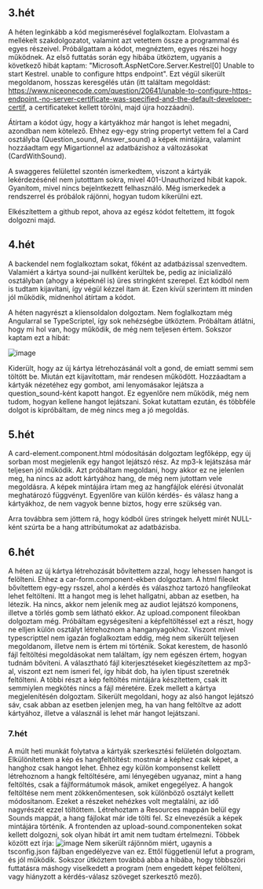 ## 3.hét
A héten leginkább a kód megismerésével foglalkoztam. Elolvastam a mellékelt szakdolgozatot, valamint azt vetettem össze a programmal és egyes részeivel.
Próbálgattam a kódot, megnéztem, egyes részei hogy működnek. Az első futtatás során egy hibába ütköztem, ugyanis a következő hibát kaptam: "Microsoft.AspNetCore.Server.Kestrel[0] Unable to start Kestrel. unable to configure https endpoint". Ezt végül sikerült megoldanom, hosszas keresgélés után (itt találtam megoldást: https://www.niceonecode.com/question/20641/unable-to-configure-https-endpoint.-no-server-certificate-was-specified-and-the-default-developer-certif, a certificateket kellett törölni, majd újra hozzáadni).

Átírtam a kódot úgy, hogy a kártyákhoz már hangot is lehet megadni, azondban nem kötelező. Ehhez egy-egy string propertyt vettem fel a Card osztályba (Question_sound, Answer_sound) a képek mintájára, valamint hozzáadtam egy Migartionnel az adatbázishoz a változásokat (CardWithSound).

A swaggeres felülettel szontén ismerkedtem, viszont a kártyák lekérdezésénél nem jutotttam sokra, mivel 401-Unauthorized hibát kapok. Gyanítom, mivel nincs bejelntkezett felhasználó. Még ismerkedek a rendszerrel és próbálok rájönni, hogyan tudom kikerülni ezt.

Elkészítettem a github repot, ahova az egész kódot feltettem, itt fogok dolgozni majd.

## 4.hét
A backendel nem foglalkoztam sokat, főként az adatbázissal szenvedtem. Valamiért a kártya sound-jai nullként kerültek be, pedig az inicializáló osztályban (ahogy a képeknél is) üres stringként szerepel. Ezt kódból nem is tudtam kijavítani, így végül kézzel ítam át. Ezen kívül szerintem itt minden jól működik, midnenhol átírtam a kódot.

A héten nagyrészt a kliensoldalon dolgoztam. Nem foglalkoztam még Angularral se TypeScriptel, így sok nehézségbe ütköztem. Próbáltam átlátni, hogy mi hol van, hogy működik, de még nem teljesen értem. Sokszor kaptam ezt a hibát:

![image](https://user-images.githubusercontent.com/71429144/157693451-0142a4ac-0bc8-44e5-aa14-8f2cca9705da.png)

Kiderült, hogy az új kártya létrehozásánál volt a gond, de emiatt semmi sem töltött be. Miután ezt kijavítottam, már rendesen működött. Hozzáadtam a kártyák nézetéhez egy gombot, ami lenyomásakor lejátsza a question_sound-ként kapott hangot. Ez egyenlőre nem működik, még nem tudom, hogyan kellene hangot lejátszani. Sokat kutattam ezután, és többféle dolgot is kipróbáltam, de még nincs meg a jó megoldás.

## 5.hét
A card-element.component.html módosításán dolgoztam legfőképp, egy új sorban most megjelenik egy hangot lejátszó rész. Az mp3-k lejátszása már teljesen jól működik. Azt próbáltam megoldani, hogy akkor ez ne jelenlen meg, ha nincs az adott kártyához hang, de még nem jutottam vele megoldásra. A képek mintájára írtam meg az hangfájlok elérési útvonalát meghatározó függvényt. Egyenlőre van külön kérdés- és válasz hang a kártyákhoz, de nem vagyok benne biztos, hogy erre szükség van.

Arra továbbra sem jöttem rá, hogy kódból üres stringek helyett mirét NULL-ként szúrta be a hang attribútumokat az adatbázisba. 

## 6.hét
A héten az új kártya létrehozását bővítettem azzal, hogy lehessen hangot is felölteni. Ehhez a car-form.component-ekben dolgoztam. A html fileokt bővítettem egy-egy rsszel, ahol a kérdés és válaszhoz tartozó hangfileokat lehet feltölteni. Itt a hangot meg is lehet hallgatni, abban az esetben, ha létezik. Ha nincs, akkor nem jelenik meg az audiot lejátszó komponens, illetve a törlés gomb sem látható ekkor.
Az upload.component fileokban dolgoztam még. Próbáltam egységesíteni a képfeltöltéssel ezt a részt, hogy ne elljen külön osztályt létrehoznom a hanganyagokhoz. Viszont mivel typescripttel nem igazán foglalkoztam eddig, még nem sikerült teljesen megoldanom, illetve nem is értem mi történik. Sokat kerestem, de hasonló fájl feltöltési megoldásokat nem találtam, így nem egészen értem, hogyan tudnám bővíteni. A választható fájl kiterjesztéseket kiegészítettem az mp3-al, viszont ezt nem ismeri fel, így hibát dob, ha iylen típust szeretnék feltölteni. A többi részt a kép feltöltés mintájára készítettem, csak itt semmiylen megkötés nincs a fájl méretére.
Ezek mellett a kártya megjelenítésén dolgoztam. Sikerült megoldani, hogy az alsó hangot lejátszó sáv, csak abban az esetben jelenjen meg, ha van hang feltöltve az adott kártyához, illetve a válasznál is lehet már hangot lejátszani.

### 7.hét
A múlt heti munkát folytatva a kártyák szerkesztési felületén dolgoztam. Elkülönítettem a kép és hangfeltöltést: mostmár a képhez csak képet, a hanghoz csak hangot lehet. Ehhez egy külön komponsenst kellett létrehoznom a hangk feltöltésére, ami lényegében ugyanaz, mint a hang feltöltés, csak a fájlformátumok mások, amiket engegélyez.
A hangok feltöltése nem ment zökkenőmentesen, sok különböző osztályt kellett módosítanom. Ezeket a részeket nehézkes volt megtalálni, az idő nagyrészét ezzel töltöttem. Létrehoztam a Resources mappán belül egy Sounds mappát, a hang fájlokat már ide tölti fel. Sz elnevezésük a képek mintájára történik.
A frontenden az upload-sound.componenteken sokat kellett dolgozni, sok olyan hibát írt amit nem tudtam értelmezni. Többek között ezt írja: 
![image](https://user-images.githubusercontent.com/71429144/160946719-1daadb7b-8d69-4c1f-94d9-ffacaadf4845.png)
Nem sikerült rájönnöm miért, ugaynis a tsconfig.json fájlban engedélyezve van ez. Ettől függetlenül lefut a program, és jól működik.
Sokszor ütköztem továbbá abba a hibába, hogy többszöri futtatásra máshogy viselkedett a program (nem engedett képet felölteni, vagy hiányzott a kérdés-válasz szöveget szerkesztő mező).
